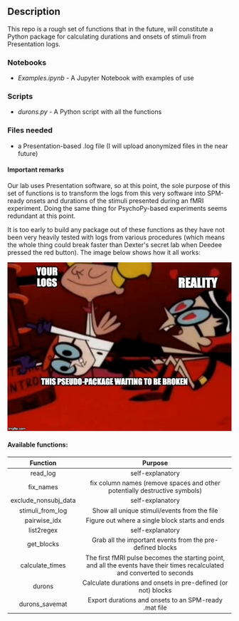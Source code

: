 ## Description
This repo is a rough set of functions that in the future, will constitute a Python package for calculating durations and onsets of stimuli from Presentation logs.

### Notebooks
* _Examples.ipynb_ - A Jupyter Notebook with examples of use

### Scripts
* _durons.py_ - A Python script with all the functions

### Files needed
* a Presentation-based .log file (I will upload anonymized files in the near future)

#### Important remarks

Our lab uses Presentation software, so at this point, the sole purpose of this set of functions is to transform the logs from this very software into SPM-ready onsets and durations of the stimuli presented during an fMRI experiment. Doing the same thing for PsychoPy-based experiments seems redundant at this point.

It is too early to build any package out of these functions as they have not been very heavily tested with logs from various procedures (which means the whole thing could break faster than Dexter's secret lab when Deedee pressed the red button). The image below shows how it all works:

![deedee.jpeg](https://raw.githubusercontent.com/gacek91/durons/master/imgs/deedee.jpeg)

#### Available functions:

| Function|Purpose|
| :-------------:|:-------------:|
| read_log|self-explanatory|
|fix_names|fix column names (remove spaces and other potentially destructive symbols)|
|exclude_nonsubj_data|self-explanatory|
|stimuli_from_log|Show all unique stimuli/events from the file|
|pairwise_idx|Figure out where a single block starts and ends|
|list2regex|self-explanatory|
|get_blocks|Grab all the important events from the pre-defined blocks|
|calculate_times|The first fMRI pulse becomes the starting point, and all the events have their times recalculated and converted to seconds|
|durons|Calculate durations and onsets in pre-defined (or not) blocks|
|durons_savemat|Export durations and onsets to an SPM-ready .mat file|
